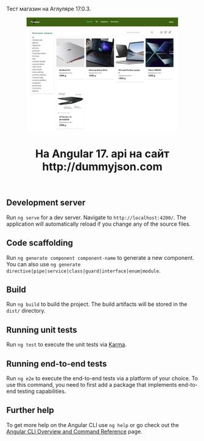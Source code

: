 Тест магазин на Аглуляре 17.0.3.

<p align="center">
    <a href="https://github.com/artivus2/angular-test/angular-shop-test.jpg" target="_blank">
        <img src="angular-shop-test.jpg" height="300px">
    </a>
    <h1 align="center">На Angular 17. api на сайт http://dummyjson.com</h1>
    <br>
</p>

## Development server

Run `ng serve` for a dev server. Navigate to `http://localhost:4200/`. The application will automatically reload if you change any of the source files.

## Code scaffolding

Run `ng generate component component-name` to generate a new component. You can also use `ng generate directive|pipe|service|class|guard|interface|enum|module`.

## Build

Run `ng build` to build the project. The build artifacts will be stored in the `dist/` directory.

## Running unit tests

Run `ng test` to execute the unit tests via [Karma](https://karma-runner.github.io).

## Running end-to-end tests

Run `ng e2e` to execute the end-to-end tests via a platform of your choice. To use this command, you need to first add a package that implements end-to-end testing capabilities.

## Further help

To get more help on the Angular CLI use `ng help` or go check out the [Angular CLI Overview and Command Reference](https://angular.io/cli) page.
